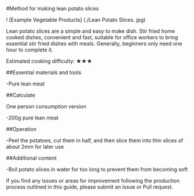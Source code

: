 #Method for making lean potato slices

! [Example Vegetable Products] (./Lean Potato Slices. jpg)

Lean potato slices are a simple and easy to make dish. Stir fried home cooked dishes, convenient and fast, suitable for office workers to bring essential stir fried dishes with meals. Generally, beginners only need one hour to complete it.

Estimated cooking difficulty: ★★★

##Essential materials and tools

-Pure lean meat

##Calculate

One person consumption version

-200g pure lean meat

##Operation

-Peel the potatoes, cut them in half, and then slice them into thin slices of about 2mm for later use

##Additional content

-Boil potato slices in water for too long to prevent them from becoming soft

If you find any issues or areas for improvement following the production process outlined in this guide, please submit an Issue or Pull request.